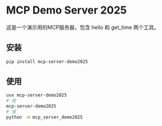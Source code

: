 # MCP Demo Server 2025

这是一个演示用的MCP服务器，包含 hello 和 get_time 两个工具。

## 安装

```bash
pip install mcp-server-demo2025
```

## 使用

```bash
uvx mcp-server-demo2025
# 或
mcp-server-demo2025
# 或
python -m mcp_server_demo2025
``` 